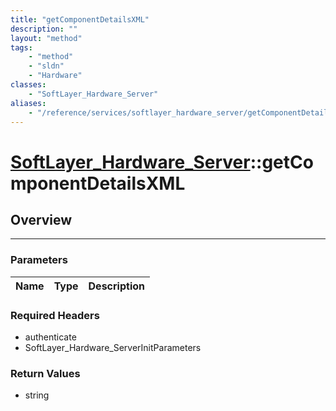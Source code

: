 ```yaml
---
title: "getComponentDetailsXML"
description: ""
layout: "method"
tags:
    - "method"
    - "sldn"
    - "Hardware"
classes:
    - "SoftLayer_Hardware_Server"
aliases:
    - "/reference/services/softlayer_hardware_server/getComponentDetailsXML"
---
```

# [SoftLayer_Hardware_Server](/reference/services/SoftLayer_Hardware_Server)::getComponentDetailsXML




## Overview 


-----

### Parameters 
|Name | Type | Description |
| --- | --- | --- |


### Required Headers
* authenticate
* SoftLayer_Hardware_ServerInitParameters


### Return Values
* string




